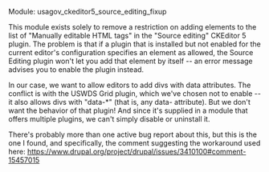 Module: usagov_ckeditor5_source_editing_fixup

This module exists solely to remove a restriction on adding elements to the list of "Manually editable HTML tags" in the "Source editing" CKEditor 5 plugin. The problem is that if a plugin that is installed but not enabled for the current editor's configuration specifies an element as allowed, the Source Editing plugin won't let you add that element by itself -- an error message advises you to enable the plugin instead.

In our case, we want to allow editors to add divs with data attributes. The conflict is with the USWDS Grid plugin, which we've chosen not to enable -- it also allows divs with "data-*" (that is, any data- attribute). But we don't want the behavior of that plugin! And since it's supplied in a module that offers multiple plugins, we can't simply disable or uninstall it.

There's probably more than one active bug report about this, but this is the one I found, and specifically, the comment suggesting the workaround used here: https://www.drupal.org/project/drupal/issues/3410100#comment-15457015

